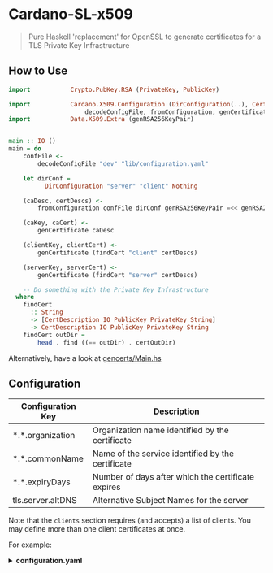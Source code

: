 # Cardano-SL-x509

> Pure Haskell 'replacement' for OpenSSL to generate certificates for a TLS Private Key Infrastructure

## How to Use

```hs
import           Crypto.PubKey.RSA (PrivateKey, PublicKey)

import           Cardano.X509.Configuration (DirConfiguration(..), CertDescription(..),
                     decodeConfigFile, fromConfiguration, genCertificate)
import           Data.X509.Extra (genRSA256KeyPair)


main :: IO ()
main = do
    confFile <-
        decodeConfigFile "dev" "lib/configuration.yaml"

    let dirConf =
          DirConfiguration "server" "client" Nothing

    (caDesc, certDescs) <-
        fromConfiguration confFile dirConf genRSA256KeyPair =<< genRSA256KeyPair

    (caKey, caCert) <- 
        genCertificate caDesc

    (clientKey, clientCert) <-
        genCertificate (findCert "client" certDescs)

    (serverKey, serverCert) <-
        genCertificate (findCert "server" certDescs)

    -- Do something with the Private Key Infrastructure
  where
    findCert 
      :: String 
      -> [CertDescription IO PublicKey PrivateKey String]
      -> CertDescription IO PublicKey PrivateKey String
    findCert outDir =
        head . find ((== outDir) . certOutDir)
```

Alternatively, have a look at [gencerts/Main.hs](https://github.com/input-output-hk/cardano-sl/tools/src/gencerts/Main.hs)


## Configuration

| Configuration Key   | Description                                        |
| ------------------- | -------------                                      |
| \*.\*.organization  | Organization name identified by the certificate    |
| \*.\*.commonName    | Name of the service identified by the certificate  |
| \*.\*.expiryDays    | Number of days after which the certificate expires |
| tls.server.altDNS   | Alternative Subject Names for the server           |

Note that the `clients` section requires (and accepts) a list of clients. You may define more
than one client certificates at once.

For example:

<details>
<summary><strong>configuration.yaml</strong></summary>

```yaml
dev: 
  tls: 
    ca:
      organization: Input Output HK
      commonName: Cardano SL Self-Signed Root CA
      expiryDays: 3650

    server:
      organization: Input Output HK
      commonName: Cardano SL Server Node
      expiryDays: 365
      altDNS:
        - "localhost"
        - "localhost.localdomain"

    clients:
      - organization: Input Output HK
        commonName: Daedalus Wallet
        expiryDays: 365
```
</details>
